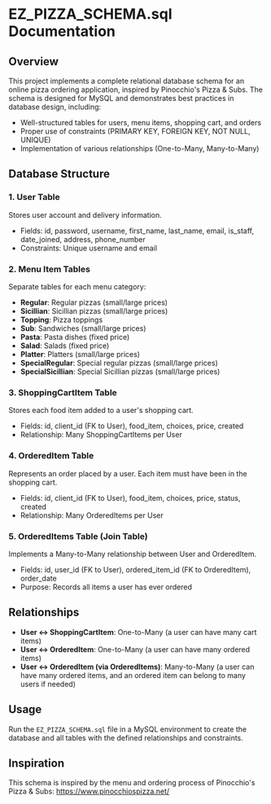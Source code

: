 
# EZ_PIZZA_SCHEMA.sql Documentation

## Overview
This project implements a complete relational database schema for an online pizza ordering application, inspired by Pinocchio's Pizza & Subs. The schema is designed for MySQL and demonstrates best practices in database design, including:
- Well-structured tables for users, menu items, shopping cart, and orders
- Proper use of constraints (PRIMARY KEY, FOREIGN KEY, NOT NULL, UNIQUE)
- Implementation of various relationships (One-to-Many, Many-to-Many)

## Database Structure

### 1. User Table
Stores user account and delivery information.
- Fields: id, password, username, first_name, last_name, email, is_staff, date_joined, address, phone_number
- Constraints: Unique username and email

### 2. Menu Item Tables
Separate tables for each menu category:
- **Regular**: Regular pizzas (small/large prices)
- **Sicillian**: Sicillian pizzas (small/large prices)
- **Topping**: Pizza toppings
- **Sub**: Sandwiches (small/large prices)
- **Pasta**: Pasta dishes (fixed price)
- **Salad**: Salads (fixed price)
- **Platter**: Platters (small/large prices)
- **SpecialRegular**: Special regular pizzas (small/large prices)
- **SpecialSicillian**: Special Sicillian pizzas (small/large prices)

### 3. ShoppingCartItem Table
Stores each food item added to a user's shopping cart.
- Fields: id, client_id (FK to User), food_item, choices, price, created
- Relationship: Many ShoppingCartItems per User

### 4. OrderedItem Table
Represents an order placed by a user. Each item must have been in the shopping cart.
- Fields: id, client_id (FK to User), food_item, choices, price, status, created
- Relationship: Many OrderedItems per User

### 5. OrderedItems Table (Join Table)
Implements a Many-to-Many relationship between User and OrderedItem.
- Fields: id, user_id (FK to User), ordered_item_id (FK to OrderedItem), order_date
- Purpose: Records all items a user has ever ordered

## Relationships
- **User ↔ ShoppingCartItem**: One-to-Many (a user can have many cart items)
- **User ↔ OrderedItem**: One-to-Many (a user can have many ordered items)
- **User ↔ OrderedItem (via OrderedItems)**: Many-to-Many (a user can have many ordered items, and an ordered item can belong to many users if needed)

## Usage
Run the `EZ_PIZZA_SCHEMA.sql` file in a MySQL environment to create the database and all tables with the defined relationships and constraints.

## Inspiration
This schema is inspired by the menu and ordering process of Pinocchio's Pizza & Subs: https://www.pinocchiospizza.net/
